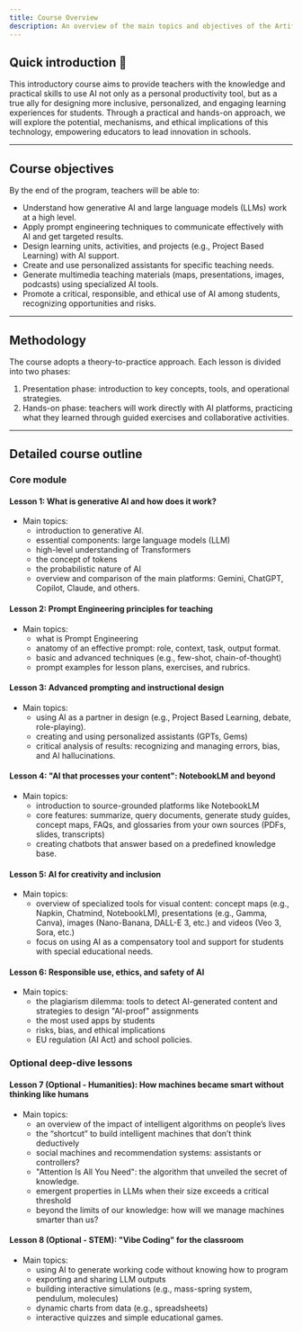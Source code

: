 ```yaml
---
title: Course Overview
description: An overview of the main topics and objectives of the Artificial Intelligence course for teachers at the Greppi Institute in Monticello Brianza.
---
```


## Quick introduction 👋

This introductory course aims to provide teachers with the knowledge and practical skills to use AI not only as a personal productivity tool, but as a true ally for designing more inclusive, personalized, and engaging learning experiences for students. Through a practical and hands-on approach, we will explore the potential, mechanisms, and ethical implications of this technology, empowering educators to lead innovation in schools.

---

## Course objectives

By the end of the program, teachers will be able to:

- Understand how generative AI and large language models (LLMs) work at a high level.
- Apply prompt engineering techniques to communicate effectively with AI and get targeted results.
- Design learning units, activities, and projects (e.g., Project Based Learning) with AI support.
- Create and use personalized assistants for specific teaching needs.
- Generate multimedia teaching materials (maps, presentations, images, podcasts) using specialized AI tools.
- Promote a critical, responsible, and ethical use of AI among students, recognizing opportunities and risks.

---

## Methodology

The course adopts a theory-to-practice approach. Each lesson is divided into two phases:

1. Presentation phase: introduction to key concepts, tools, and operational strategies.
2. Hands-on phase: teachers will work directly with AI platforms, practicing what they learned through guided exercises and collaborative activities.

---

## Detailed course outline

### Core module

#### Lesson 1: What is generative AI and how does it work?

- Main topics:
  - introduction to generative AI.
  - essential components: large language models (LLM)
  - high-level understanding of Transformers
  - the concept of tokens
  - the probabilistic nature of AI
  - overview and comparison of the main platforms: Gemini, ChatGPT, Copilot, Claude, and others.

#### Lesson 2: Prompt Engineering principles for teaching

- Main topics:
  - what is Prompt Engineering
  - anatomy of an effective prompt: role, context, task, output format.
  - basic and advanced techniques (e.g., few-shot, chain-of-thought)
  - prompt examples for lesson plans, exercises, and rubrics.

#### Lesson 3: Advanced prompting and instructional design

- Main topics:
  - using AI as a partner in design (e.g., Project Based Learning, debate, role-playing).
  - creating and using personalized assistants (GPTs, Gems)
  - critical analysis of results: recognizing and managing errors, bias, and AI hallucinations.

#### Lesson 4: "AI that processes your content": NotebookLM and beyond

- Main topics:
  - introduction to source-grounded platforms like NotebookLM
  - core features: summarize, query documents, generate study guides, concept maps, FAQs, and glossaries from your own sources (PDFs, slides, transcripts)
  - creating chatbots that answer based on a predefined knowledge base.

#### Lesson 5: AI for creativity and inclusion

- Main topics:
  - overview of specialized tools for visual content: concept maps (e.g., Napkin, Chatmind, NotebookLM), presentations (e.g., Gamma, Canva), images (Nano-Banana, DALL-E 3, etc.) and videos (Veo 3, Sora, etc.)
  - focus on using AI as a compensatory tool and support for students with special educational needs.

#### Lesson 6: Responsible use, ethics, and safety of AI

- Main topics:
  - the plagiarism dilemma: tools to detect AI-generated content and strategies to design "AI-proof" assignments
  - the most used apps by students
  - risks, bias, and ethical implications
  - EU regulation (AI Act) and school policies.

### Optional deep-dive lessons

#### Lesson 7 (Optional - Humanities): How machines became smart without thinking like humans

- Main topics:
  - an overview of the impact of intelligent algorithms on people’s lives
  - the “shortcut” to build intelligent machines that don’t think deductively
  - social machines and recommendation systems: assistants or controllers?
  - "Attention Is All You Need": the algorithm that unveiled the secret of knowledge.
  - emergent properties in LLMs when their size exceeds a critical threshold
  - beyond the limits of our knowledge: how will we manage machines smarter than us?

#### Lesson 8 (Optional - STEM): "Vibe Coding" for the classroom

- Main topics:
  - using AI to generate working code without knowing how to program
  - exporting and sharing LLM outputs
  - building interactive simulations (e.g., mass-spring system, pendulum, molecules)
  - dynamic charts from data (e.g., spreadsheets)
  - interactive quizzes and simple educational games.
